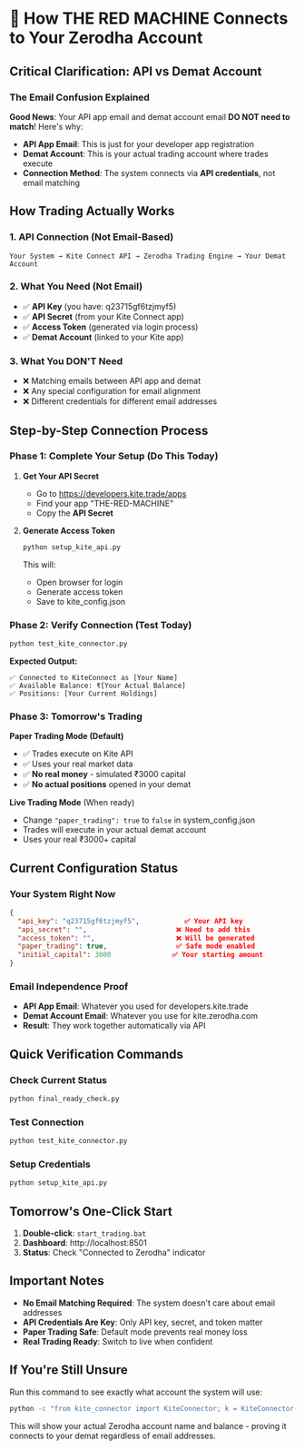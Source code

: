 # 🔗 How THE RED MACHINE Connects to Your Zerodha Account

## **Critical Clarification: API vs Demat Account**

### **The Email Confusion Explained**
**Good News**: Your API app email and demat account email **DO NOT need to match**! Here's why:

- **API App Email**: This is just for your developer app registration
- **Demat Account**: This is your actual trading account where trades execute
- **Connection Method**: The system connects via **API credentials**, not email matching

## **How Trading Actually Works**

### **1. API Connection (Not Email-Based)**
```
Your System → Kite Connect API → Zerodha Trading Engine → Your Demat Account
```

### **2. What You Need (Not Email)**
- ✅ **API Key** (you have: q23715gf6tzjmyf5)
- ✅ **API Secret** (from your Kite Connect app)
- ✅ **Access Token** (generated via login process)
- ✅ **Demat Account** (linked to your Kite app)

### **3. What You DON'T Need**
- ❌ Matching emails between API app and demat
- ❌ Any special configuration for email alignment
- ❌ Different credentials for different email addresses

## **Step-by-Step Connection Process**

### **Phase 1: Complete Your Setup (Do This Today)**

1. **Get Your API Secret**
   - Go to https://developers.kite.trade/apps
   - Find your app "THE-RED-MACHINE"
   - Copy the **API Secret**

2. **Generate Access Token**
   ```bash
   python setup_kite_api.py
   ```
   This will:
   - Open browser for login
   - Generate access token
   - Save to kite_config.json

### **Phase 2: Verify Connection (Test Today)**

```bash
python test_kite_connector.py
```

**Expected Output:**
```
✅ Connected to KiteConnect as [Your Name]
✅ Available Balance: ₹[Your Actual Balance]
✅ Positions: [Your Current Holdings]
```

### **Phase 3: Tomorrow's Trading**

**Paper Trading Mode (Default)**
- ✅ Trades execute on Kite API
- ✅ Uses your real market data
- ✅ **No real money** - simulated ₹3000 capital
- ✅ **No actual positions** opened in your demat

**Live Trading Mode** (When ready)
- Change `"paper_trading": true` to `false` in system_config.json
- Trades will execute in your actual demat account
- Uses your real ₹3000+ capital

## **Current Configuration Status**

### **Your System Right Now**
```json
{
  "api_key": "q23715gf6tzjmyf5",           ✅ Your API key
  "api_secret": "",                      ❌ Need to add this
  "access_token": "",                    ❌ Will be generated
  "paper_trading": true,                 ✅ Safe mode enabled
  "initial_capital": 3000               ✅ Your starting amount
}
```

### **Email Independence Proof**
- **API App Email**: Whatever you used for developers.kite.trade
- **Demat Account Email**: Whatever you use for kite.zerodha.com
- **Result**: They work together automatically via API

## **Quick Verification Commands**

### **Check Current Status**
```bash
python final_ready_check.py
```

### **Test Connection**
```bash
python test_kite_connector.py
```

### **Setup Credentials**
```bash
python setup_kite_api.py
```

## **Tomorrow's One-Click Start**

1. **Double-click**: `start_trading.bat`
2. **Dashboard**: http://localhost:8501
3. **Status**: Check "Connected to Zerodha" indicator

## **Important Notes**

- **No Email Matching Required**: The system doesn't care about email addresses
- **API Credentials Are Key**: Only API key, secret, and token matter
- **Paper Trading Safe**: Default mode prevents real money loss
- **Real Trading Ready**: Switch to live when confident

## **If You're Still Unsure**

Run this command to see exactly what account the system will use:
```bash
python -c "from kite_connector import KiteConnector; k = KiteConnector(); k.connect(); print('Account:', k.kite.profile()['user_id']); print('Balance:', k.get_available_balance())"
```

This will show your actual Zerodha account name and balance - proving it connects to your demat regardless of email addresses.